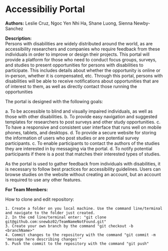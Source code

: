 # Accessibiliy Portal

**Authors:** Leslie Cruz, Ngoc Yen Nhi Ha, Shane Luong, Sienna Newby-Sanchez

**Description:**  
Persons with disabilities are widely distributed around the world, as are accessibility researchers and companies who require feedback from these individuals in order to improve or design their projects. This portal will provide a platform for those who need to conduct focus groups, surveys, and studies to present opportunities for persons with disabilities to participate. This includes details about whether the opportunity is online or in-person, whether it is compensated, etc. Through this portal, persons with disabilities will be able to receive notifications about opportunities that are of interest to them, as well as directly contact those running the opportunities

The portal is designed with the following goals:

a. To be accessible to blind and visually impaired individuals, as well as those with other disabilities.
b. To provide easy navigation and suggested templates for researchers to post surveys and other study opportunities.
c. To have a responsive and consistent user interface that runs well on mobile phones, tablets, and desktops.
d. To provide a secure website for storing the information of users who post studies or are potential survey participants.
c. To enable participants to contact the authors of the studies they are interested in by messaging via the portal.
d. To notify potential participants if there is a post that matches their interested types of studies. 

As the portal is used to gather feedback from individuals with disabilities, it is necessary to follow best practices for accessibility guidelines. Users can browse studies on the website without creating an account, but an account is required to use any other features.



**For Team Members:**

How to clone and edit repository:

	1. Create a folder on you local machine. Use the command line/terminal and navigate to the folder just created.
	2. In the cmd line/terminal enter: "git clone git@github.com:snewbz02/TeamNameNotFound.git"
	3. Create your own branch by the command "git checkout -b <branchName>"
	4. Commit changes to the repository with the command "git commit -m 'message here describing changes'"
	5. Push the commit to the repository with the command "git push"

